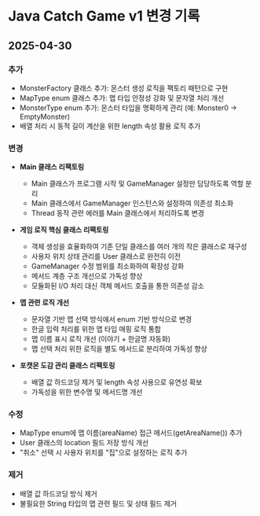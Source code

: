 # Java Catch Game v1 변경 기록

## 2025-04-30

### 추가

- MonsterFactory 클래스 추가: 몬스터 생성 로직을 팩토리 패턴으로 구현
- MapType enum 클래스 추가: 맵 타입 안정성 강화 및 문자열 처리 개선
- MonsterType enum 추가: 몬스터 타입을 명확하게 관리 (예: Monster0 → EmptyMonster)
- 배열 처리 시 동적 길이 계산을 위한 length 속성 활용 로직 추가

### 변경

- **Main 클래스 리팩토링**
  - Main 클래스가 프로그램 시작 및 GameManager 설정만 담당하도록 역할 분리
  - Main 클래스에서 GameManager 인스턴스와 설정하여 의존성 최소화
  - Thread 동작 관련 에러를 Main 클래스에서 처리하도록 변경

- **게임 로직 핵심 클래스 리팩토링**
  - 객체 생성을 효율화하여 기존 단일 클래스를 여러 개의 작은 클래스로 재구성
  - 사용자 위치 상태 관리를 User 클래스로 완전히 이전
  - GameManager 수정 범위를 최소화하여 확장성 강화
  - 메서드 계층 구조 개선으로 가독성 향상
  - 모듈화된 I/O 처리 대신 객체 메서드 호출을 통한 의존성 감소

- **맵 관련 로직 개선**
  - 문자열 기반 맵 선택 방식에서 enum 기반 방식으로 변경
  - 한글 입력 처리를 위한 맵 타입 매핑 로직 통합
  - 맵 이름 표시 로직 개선 (이야기 + 한글명 자동화)
  - 맵 선택 처리 위한 로직을 별도 메서드로 분리하여 가독성 향상

- **포캣몬 도감 관리 클래스 리팩토링**
  - 배열 값 하드코딩 제거 및 length 속성 사용으로 유연성 확보
  - 가독성을 위한 변수명 및 메서드명 개선

### 수정

- MapType enum에 맵 이름(areaName) 접근 메서드(getAreaName()) 추가
- User 클래스의 location 필드 저장 방식 개선
- "취소" 선택 시 사용자 위치를 "집"으로 설정하는 로직 추가

### 제거

- 배열 값 하드코딩 방식 제거
- 불필요한 String 타입의 맵 관련 필드 및 상태 필드 제거
